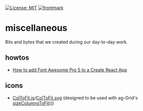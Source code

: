 [![License: MIT](https://img.shields.io/badge/License-MIT-yellow.svg)](https://opensource.org/licenses/MIT)
[![frontmark](https://img.shields.io/badge/powered%20by-frontmark-lightgrey.svg)](https://www.frontmark.de/)

# miscellaneous

Bits and bytes that we created during our day-to-day work.

## howtos

- [How to add Font Awesome Pro 5 to a Create React App](howtos/add-font-awesome-pro-5-to-create-react-app.md)

## icons

- [ColToFit.js](ColToFit.js)/[ColToFit.svg](ColToFit.svg) (designed to be used with ag-Grid's [sizeColumnsToFit()](https://www.ag-grid.com/documentation/javascript/column-sizing/))
